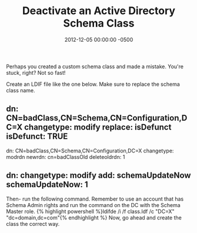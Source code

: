 ﻿---
layout: post
title:  Deactivate an Active Directory Schema Class
date:   2012-12-05 00:00:00 -0500
categories: IT
---






Perhaps you created a custom schema class and made a mistake. You're stuck, right? Not so fast!

Create an LDIF file like the one below. Make sure to replace the schema class name.



dn: CN=badClass,CN=Schema,CN=Configuration,DC=X
changetype: modify
replace: isDefunct
isDefunct: TRUE
-

dn: CN=badClass,CN=Schema,CN=Configuration,DC=X
changetype: modrdn
newrdn: cn=badClassOld
deleteoldrdn: 1

dn:
changetype: modify
add: schemaUpdateNow
schemaUpdateNow: 1
-

Then- run the following command. Remember to use an account that has Schema Admin rights and run the command on the DC with the Schema Master role.
{% highlight powershell %}ldifde /i /f class.ldf /c "DC=X" "dc=domain,dc=com"{% endhighlight %}
Now, go ahead and create the class the correct way.



